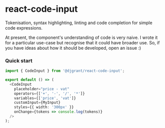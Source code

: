 # react-code-input

Tokenisation, syntax highlighting, linting and code completion for simple code expressions.

At present, the component's understanding of code is very naive. I wrote it for a particular use-case but recognise that it could have broader use. So, if you have ideas about how it should be developed, open an issue :)

### Quick start

```ts
import { CodeInput } from '@djgrant/react-code-input';

export default () => (
  <CodeInput
    placeholder="price - vat"
    operators={['+', '-', '/', '*']}
    variables={['price', 'vat']}
    customInput={MyInput}
    styles={{ width: '300px' }}
    onChange={tokens => console.log(tokens)}
  />
);
```
